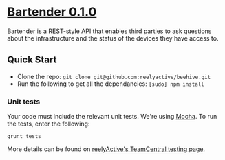 # [Bartender 0.1.0](https://github.com/reelyactive/bartender/)

Bartender is a REST-style API that enables third parties to ask questions about the infrastructure and the status of the devices they have access to.

## Quick Start

* Clone the repo: `git clone git@github.com:reelyactive/beehive.git`
* Run the following to get all the dependancies: `[sudo] npm install`

### Unit tests

Your code must include the relevant unit tests. We're using [Mocha](http://visionmedia.github.com/mocha/). To run the tests, enter the following:

`grunt tests`

More details can be found on [reelyActive's TeamCentral testing page](https://sites.google.com/a/reelyactive.com/teamcentral/collaboration/automatedtesting).
